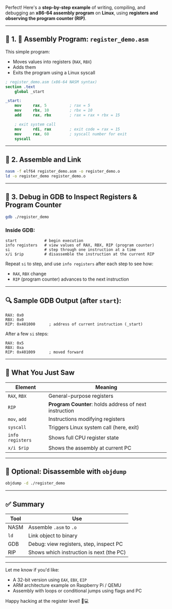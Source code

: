 Perfect! Here's a **step-by-step example** of writing, compiling, and debugging an **x86-64 assembly program** on **Linux**, using **registers and observing the program counter (RIP)**.

---

## 🧩 1. 📝 **Assembly Program**: `register_demo.asm`

This simple program:

* Moves values into registers (`RAX`, `RBX`)
* Adds them
* Exits the program using a Linux syscall

```nasm
; register_demo.asm (x86-64 NASM syntax)
section .text
    global _start

_start:
    mov     rax, 5          ; rax = 5
    mov     rbx, 10         ; rbx = 10
    add     rax, rbx        ; rax = rax + rbx = 15

    ; exit system call
    mov     rdi, rax        ; exit code = rax = 15
    mov     rax, 60         ; syscall number for exit
    syscall
```

---

## 🔧 2. **Assemble and Link**

```bash
nasm -f elf64 register_demo.asm -o register_demo.o
ld -o register_demo register_demo.o
```

---

## 🧪 3. **Debug in GDB to Inspect Registers & Program Counter**

```bash
gdb ./register_demo
```

### Inside GDB:

```gdb
start            # begin execution
info registers   # view values of RAX, RBX, RIP (program counter)
si               # step through one instruction at a time
x/i $rip         # disassemble the instruction at the current RIP
```

Repeat `si` to step, and use `info registers` after each step to see how:

* `RAX`, `RBX` change
* `RIP` (program counter) advances to the next instruction

---

## 🔍 Sample GDB Output (after `start`):

```text
RAX: 0x0
RBX: 0x0
RIP: 0x401000      ; address of current instruction (_start)
```

After a few `si` steps:

```text
RAX: 0x5
RBX: 0xa
RIP: 0x401009      ; moved forward
```

---

## 🧠 What You Just Saw

| Element          | Meaning                                                |
| ---------------- | ------------------------------------------------------ |
| `RAX`, `RBX`     | General-purpose registers                              |
| `RIP`            | **Program Counter**: holds address of next instruction |
| `mov`, `add`     | Instructions modifying registers                       |
| `syscall`        | Triggers Linux system call (here, exit)                |
| `info registers` | Shows full CPU register state                          |
| `x/i $rip`       | Shows the assembly at current PC                       |

---

## 🧰 Optional: Disassemble with `objdump`

```bash
objdump -d ./register_demo
```

---

## ✅ Summary

| Tool | Use                                      |
| ---- | ---------------------------------------- |
| NASM | Assemble `.asm` to `.o`                  |
| `ld` | Link object to binary                    |
| GDB  | Debug: view registers, step, inspect PC  |
| RIP  | Shows which instruction is next (the PC) |

---

Let me know if you'd like:

* A 32-bit version using `EAX`, `EBX`, `EIP`
* ARM architecture example on Raspberry Pi / QEMU
* Assembly with loops or conditional jumps using flags and PC

Happy hacking at the register level! 🧠💻
